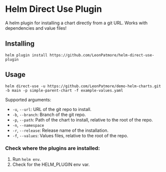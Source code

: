 # Helm Direct Use Plugin

A helm plugin for installing a chart directly from a git URL. Works with dependencies and value files!

## Installing

`helm plugin install https://github.com/LeonPatmore/helm-direct-use-plugin`

## Usage

`helm direct-use -u https://github.com/LeonPatmore/demo-helm-charts.git -b main -p simple-parent-chart -f example-values.yaml`

Supported arguments:

- `-u`, `--url`: URL of the git repo to install.
- `-b`, `--branch`: Branch of the git repo.
- `-p`, `--path`: Path of the chart to install, relative to the root of the repo.
- `-n`, `--namespace`
- `-r`, `--release`: Release name of the installation.
- `-f`, `--values`: Values files, relative to the root of the repo.

### Check where the plugins are installed:

1. Run `helm env`.
2. Check for the HELM_PLUGIN env var.
